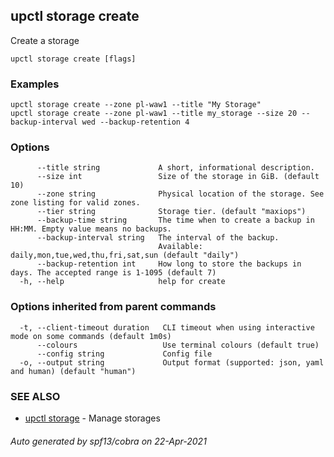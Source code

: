 ## upctl storage create

Create a storage

```
upctl storage create [flags]
```

### Examples

```
upctl storage create --zone pl-waw1 --title "My Storage"
upctl storage create --zone pl-waw1 --title my_storage --size 20 --backup-interval wed --backup-retention 4
```

### Options

```
      --title string             A short, informational description.
      --size int                 Size of the storage in GiB. (default 10)
      --zone string              Physical location of the storage. See zone listing for valid zones.
      --tier string              Storage tier. (default "maxiops")
      --backup-time string       The time when to create a backup in HH:MM. Empty value means no backups.
      --backup-interval string   The interval of the backup.
                                 Available: daily,mon,tue,wed,thu,fri,sat,sun (default "daily")
      --backup-retention int     How long to store the backups in days. The accepted range is 1-1095 (default 7)
  -h, --help                     help for create
```

### Options inherited from parent commands

```
  -t, --client-timeout duration   CLI timeout when using interactive mode on some commands (default 1m0s)
      --colours                   Use terminal colours (default true)
      --config string             Config file
  -o, --output string             Output format (supported: json, yaml and human) (default "human")
```

### SEE ALSO

* [upctl storage](upctl_storage.md)	 - Manage storages

###### Auto generated by spf13/cobra on 22-Apr-2021
